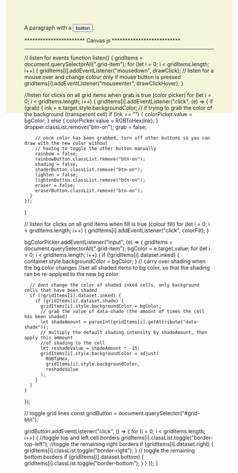 <!-- Mouse-Up-   &&  Mouse-Down- -->

<p>A paragraph with a <button>button</button>.</p>
<script>
  let para = document.querySelector("p");
  let button = document.querySelector("button");
  para.addEventListener("mouseup", () => {
    console.log("Handler for paragraph.");
  });
  button.addEventListener("mousedown", event => {
    console.log("Handler for button.");
    if (event.button == 2) event.stopPropagation();
  });
</script>


<!-- *********************************** -->


<!-- make a dot point when pressing on mouse -->

<style>
  body {
    height: 200px;
    background: beige;
  }
  .dot {
    height: 8px; width: 8px;
    border-radius: 4px; /* rounds corners */
    background: blue;
    position: absolute;
  }
</style>
<script>
  window.addEventListener("click", event => {
    let dot = document.createElement("div");
    dot.className = "dot";
    dot.style.left = (event.pageX - 4) + "px";
    dot.style.top = (event.pageY - 4) + "px";
    document.body.appendChild(dot);
  });
</script>

<!-- *************************************** -->

<script>


function makeRows(rows, cols) {
  container.style.setProperty('--grid-rows', rows);
  container.style.setProperty('--grid-cols', cols);
  for (c = 0; c < (rows * cols); c++) {
    let cell = document.createElement("div");
    cell.innerText = (c + 1);
    container.appendChild(cell).className = "grid-item";
  };
};

makeRows(16, 16);
</script>



*********************** Canvas js **************************

<script>
const cnv = document.createElement('canvas');

cnv.classList.add('grid');
cnv.style.cssText = 'width: 500px; height: 500px; border: 5px solid black;';

let ctx = cnv.getContext('2d');

for(i = 0; i < 500; i=i+6){
  ctx.moveTo(i,0);
  ctx.lineTo(i,500);

  ctx.moveTo(0,i);
  ctx.lineTo(500,i);

  ctx.strokeStyle = '#f0f0f0';
  ctx.stroke();

};

ctx.beginPath();

for(i = 0; i < 500; i=i+30){
  ctx.moveTo(i,0);
  ctx.lineTo(i,500);

  ctx.moveTo(0,i);
  ctx.lineTo(500,i);

  ctx.strokeStyle = '#c0c0c0';
  ctx.stroke();
};

container.appendChild(cnv);


</script>

**********************************************************************



<script>

let gridSize = 24;

function createGrid() {
  // having the grid with each item at 1fr would leave left over space at the end of the grid
  //  when there were lots of items, doing it this way seemed to fill in that extra space.
  // however the grid broke when there were 3 or less items, so the if statment fixes that
  let gridWidth = container.offsetWidth / gridSize;
  container.style.gridTemplateColumns = `repeat(${gridSize - 3}, ${gridWidth}px) 1fr 1fr 1fr`;
  container.style.gridTemplateRows = `repeat(${gridSize - 3}, ${gridWidth}px) 1fr 1fr 1fr`;
  if (gridSize < 4) {
    container.style.gridTemplateColumns = `repeat(${gridSize},1fr`;
    container.style.gridTemplateRows = `repeat(${gridSize}, 1fr`;
  }

  for (let i = 0; i < gridSize ** 2; i++) {
    const square = document.createElement('div');
    square.classList.add('grid-item');
    square.setAttribute('draggable', 'false');
    square.style.backgroundColor = 'transperent';
    container.appendChild(square);

square.classList.add('border-top-left');
  }
  //add a right border the the right most items
  const rightItems = document.querySelectorAll(`.grid-item:nth-child(${gridSize}n)`);
  for (let i = 0; i < rightItems.length; i++) {
    rightItems[i].setAttribute('data-right', 'true');
    rightItems[i].classList.toggle('border-right');
  }

  // add a bottom border to the bottom most items
  let gridItems = document.querySelectorAll('.grid-item');
  const lastItems = Array.from(gridItems).slice(-`${gridSize}`);
  for (let i = 0; i < lastItems.length; i++) {
    lastItems[i].setAttribute('data-bottom', 'true');
    lastItems[i].classList.toggle('border-bottom');
  }
}




function rangeSlider(value) {
  let gridLabels = document.querySelectorAll('#range-value');
  progressBar.style.width = (value / 60) * 100 + '%';
  for (let i = 0; i < gridLabels.length; i++) {
    gridLabels[i].textContent = value;
  }
  // document.querySelectorAll('#range-value').textContent = value;
  gridSize = parseInt(value);
  deleteGrid();
  createGrid();
  listen();
  reInit();
  // turn the grid button back on if it is off.
  const gridButton = document.querySelector('#grid-btn');
  if (gridButton.classList.contains('btn-on')) {
    //pass
  } else {
    gridButton.classList.toggle('btn-on');
  }
}


function getAdjacent1D(x, gridX, gridY) {
  let xAbove = null;
  let xBellow = null;
  let xLeft = null;
  let xRight = null;

  // make sure x is not in the top row before returning the cell above
  if (gridX != 0) {
    xAbove = [x - gridSize];
  }
  // make sure x is not in the bottom row before returning the cell bellow
  if (gridX != gridSize - 1) {
    xBellow = [x + gridSize];
  }
  // make sure x is not in the left column before returning the cell to its left
  if (gridY != 0) {
    xLeft = [x - 1];
  }
  // make sure x is not in the right column before returning the cell to its right
  if (gridY != gridSize - 1) {
    xRight = [x + 1];
  }

  // console.log(xAbove, xBellow, xLeft, xRight);
  return [xAbove, xBellow, xLeft, xRight];
}


function colorFill(e) {
  if (fill) {
    //get index of the clicked grid cell
    let ogIndex = Array.from(e.target.parentElement.children).indexOf(e.target);
    // console.log(ogIndex);

    // create a list of items to color
    let toFill = [ogIndex];
    let addedToFill = 1;

    gridItems = document.querySelectorAll('.grid-item');
    let gridItemsArray = Array.from(gridItems);
    // console.log(gridItemsArray.length);

    // create grid-like representation of grid items
    let gridItemsArray2D = toMatrix(gridItemsArray, gridSize);
    // console.log(gridItemsArray2D);

    // get index of clicked item in 2d array
    let gridX = Math.floor(ogIndex / gridSize);
    let gridY = ogIndex % gridSize;
    // console.log(gridX);
    // console.log(gridY);

    // console.log(getAdjacent2D(gridX, gridY));

    // console.log(getAdjacent1D(ogIndex, gridX, gridY));

    // toFill=[12, 13, 11, 17, 7, 2, 6, 8, 22, 16, 18, 10, 14];
    while (addedToFill != 0) {
      let toCheck = toFill.slice(-addedToFill);
      // toCheck = [2, 6, 8, 22, 16, 18, 10, 14];
      let addedItems = [];
      // console.log(toCheck);
      addedToFill = 0;
      for (let j = 0; j < toCheck.length; j++) {
        // console.log(toCheck[j]);
        let toAdd = getAdjacent1D(toCheck[j], gridX, gridY);
        // console.log(toAdd);
        for (let i = 0; i < toAdd.length; i++) {
          if (toAdd[i] != null) {
            if (!toFill.includes(toAdd[i][0])) {
              // for some reason it was adding items above the top line
              // and bellow the bottom line, i couldnt work it out so
              // added this if. It would also add string numbers if i changed
              // the grid size with the slider
              if (
                toAdd[i][0] >= 0 &&
                toAdd[i][0] < gridSize ** 2 &&
                typeof toAdd[i][0] == 'number'
              ) {
                // only color in the surounding items if they are the same color as the selected item
                if (
                  e.target.parentElement.children[toAdd[i][0]].style.backgroundColor ==
                  e.target.style.backgroundColor
                ) {
                  toFill.push(toAdd[i][0]);
                  addedItems.push(toAdd[i][0]);
                }
              }
            }
          }
        }
      }
      addedToFill = addedItems.length;
      // console.log(addedItems.length);
      // console.log(addedItems);
    }

    // console.log(toFill);
  }
};



</script>















// listen for events
function listen() {
  gridItems = document.querySelectorAll(".grid-item");
  for (let i = 0; i < gridItems.length; i++) {
    gridItems[i].addEventListener("mousedown", drawClick);
    // listen for a mouse over and change colour only if mouse button is pressed
    gridItems[i].addEventListener("mouseenter", drawClickHover);
  }

  //listen for clicks on all grid items when grab is true (color picker)
  for (let i = 0; i < gridItems.length; i++) {
    gridItems[i].addEventListener("click", (e) => {
      if (grab) {
        ink = e.target.style.backgroundColor;
        // if trying to grab the color of the background (transperent cell)
        if (ink == "") {
          colorPicker.value = bgColor;
        } else {
          colorPicker.value = RGBToHex(ink);
        }
        dropper.classList.remove("btn-on");
        grab = false;

        // once color has been grabbed, turn off other buttons so you can draw with the new color without
        // having to toggle the other button manually
        rainbow = false;
        rainbowButton.classList.remove("btn-on");
        shading = false;
        shaderButton.classList.remove("btn-on");
        lighten = false;
        lightenButton.classList.remove("btn-on");
        eraser = false;
        eraserButton.classList.remove("btn-on");
      }
    });
  }

  // listen for clicks on all grid items when fill is true (colour fill)
  for (let i = 0; i < gridItems.length; i++) {
    gridItems[i].addEventListener("click", colorFill);
  }

  bgColorPicker.addEventListener("input", (e) => {
    gridItems = document.querySelectorAll(".grid-item");
    bgColor = e.target.value;
    for (let i = 0; i < gridItems.length; i++) {
      if (!gridItems[i].dataset.inked) {
        container.style.backgroundColor = bgColor;
      }
      // carry over shading when the bg color changes
      //set all shaded items to bg color, so that the shading ran be re-applyed to the new bg color

      // dont change the color of shaded inked cells, only background cells that have been shaded
      if (!gridItems[i].dataset.inked) {
        if (gridItems[i].dataset.shade) {
          gridItems[i].style.backgroundColor = bgColor;
          // grab the value of data-shade (the amount of times the cell has been shaded)
          let shadeAmount = parseInt(gridItems[i].getAttribute("data-shade"));
          // multiply the default shading intensity by shadeAmount, then apply this ammount
          //of shading to the cell
          let reshadeValue = shadeAmount * -15;
          gridItems[i].style.backgroundColor = adjust(
            RGBToHex,
            gridItems[i].style.backgroundColor,
            reshadeValue
          );
        }
      }
    }
  });

  // toggle grid lines
  const gridButton = document.querySelector("#grid-btn");

  gridButton.addEventListener("click", () => {
    for (i = 0; i < gridItems.length; i++) {
      //toggle top and left cell borders
      gridItems[i].classList.toggle("border-top-left");
      //toggle the remaining right borders
      if (gridItems[i].dataset.right) {
        gridItems[i].classList.toggle("border-right");
      }
      // toggle the remaining bottom borders
      if (gridItems[i].dataset.bottom) {
        gridItems[i].classList.toggle("border-bottom");
      }
    }
  });
}



<!-- ************************************** -->

<script>
const sizeSlider = document.getElementById('sizeSlider')

clearBtn.onclick = () => reloadGrid()



sizeSlider.onmousemove = (e) => updateSizeValue(e.target.value)
sizeSlider.onchange = (e) => changeSize(e.target.value)


// ************** functions //*****************

function changeSize(value) {

  sizeValue.innerHTML = `${value} x ${value}`
  grid.innerHTML = ''
  grid.style.gridTemplateColumns = `repeat(${value}, 1fr)`
  grid.style.gridTemplateRows = `repeat(${value}, 1fr)`

  for (let i = 0; i < value * value; i++) {
    const gridElement = document.createElement('div')
    gridElement.addEventListener('mouseover', changeColor)
    grid.appendChild(gridElement)
  }
}



function changeColor(e) {
  if (currentMode === 'rainbow') {
    const randomR = Math.floor(Math.random() * 256)
    const randomG = Math.floor(Math.random() * 256)
    const randomB = Math.floor(Math.random() * 256)
    e.target.style.backgroundColor = `rgb(${randomR}, ${randomG}, ${randomB})`
  } else if (currentMode === 'color') {
    e.target.style.backgroundColor = currentColor
  } else if (currentMode === 'eraser') {
    e.target.style.backgroundColor = '#fefefe'
  }
}



</script>